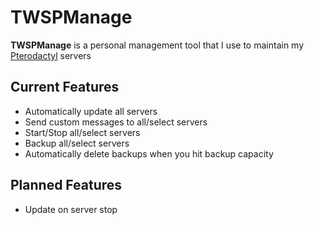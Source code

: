 # TWSPManage
**TWSPManage** is a personal management tool that I use to maintain my [Pterodactyl](https://github.com/pterodactyl) servers
## Current Features
- Automatically update all servers
- Send custom messages to all/select servers
- Start/Stop all/select servers
- Backup all/select servers
- Automatically delete backups when you hit backup capacity

## Planned Features
- Update on server stop

